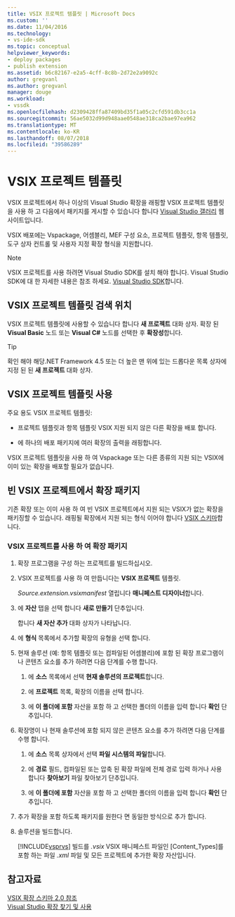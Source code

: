 ```yaml
---
title: VSIX 프로젝트 템플릿 | Microsoft Docs
ms.custom: ''
ms.date: 11/04/2016
ms.technology:
- vs-ide-sdk
ms.topic: conceptual
helpviewer_keywords:
- deploy packages
- publish extension
ms.assetid: b6c82167-e2a5-4cff-8c8b-2d72e2a9092c
author: gregvanl
ms.author: gregvanl
manager: douge
ms.workload:
- vssdk
ms.openlocfilehash: d2309428ffa87409bd35f1a05c2cfd591db3cc1a
ms.sourcegitcommit: 56ae5032d99d948aae0548ae318ca2bae97ea962
ms.translationtype: MT
ms.contentlocale: ko-KR
ms.lasthandoff: 08/07/2018
ms.locfileid: "39586289"
---
```

# <a name="vsix-project-template"></a>VSIX 프로젝트 템플릿
VSIX 프로젝트에서 하나 이상의 Visual Studio 확장을 래핑할 VSIX 프로젝트 템플릿을 사용 하 고 다음에서 패키지를 게시할 수 있습니다 합니다 [Visual Studio 갤러리](http://go.microsoft.com/fwlink/?LinkID=123847) 웹 사이트입니다.  
  
 VSIX 배포에는 Vspackage, 어셈블리, MEF 구성 요소, 프로젝트 템플릿, 항목 템플릿, 도구 상자 컨트롤 및 사용자 지정 확장 형식을 지원합니다.  
  
> [!NOTE]
>  VSIX 프로젝트를 사용 하려면 Visual Studio SDK를 설치 해야 합니다. Visual Studio SDK에 대 한 자세한 내용은 참조 하세요. [Visual Studio SDK](../extensibility/visual-studio-sdk.md)합니다.  
  
## <a name="where-to-find-the-vsix-project-template"></a>VSIX 프로젝트 템플릿 검색 위치  
 VSIX 프로젝트 템플릿에 사용할 수 있습니다 합니다 **새 프로젝트** 대화 상자. 확장 된 **Visual Basic** 노드 또는 **Visual C#** 노드를 선택한 후 **확장성**합니다.  
  
> [!TIP]
>  확인 해야 해당.NET Framework 4.5 또는 더 높은 맨 위에 있는 드롭다운 목록 상자에 지정 된 된 **새 프로젝트** 대화 상자.  
  
## <a name="uses-of-the-vsix-project-template"></a>VSIX 프로젝트 템플릿 사용  
 주요 용도 VSIX 프로젝트 템플릿:  
  
-   프로젝트 템플릿과 항목 템플릿 VSIX 지원 되지 않은 다른 확장을 배포 합니다.  
  
-   에 하나의 배포 패키지에 여러 확장의 출력을 래핑합니다.  
  
 VSIX 프로젝트 템플릿을 사용 하 여 Vspackage 또는 다른 종류의 지원 되는 VSIX에 이미 있는 확장을 배포할 필요가 없습니다.  
  
## <a name="packaging-an-extension-in-an-empty-vsix-project"></a>빈 VSIX 프로젝트에서 확장 패키지  
 기존 확장 또는 이미 사용 하 여 빈 VSIX 프로젝트에서 지원 되는 VSIX가 없는 확장을 패키징할 수 있습니다. 래핑될 확장에서 지원 되는 형식 이어야 합니다 [VSIX 스키마](../extensibility/vsix-extension-schema-2-0-reference.md)합니다.  
  
### <a name="to-package-an-extension-by-using-a-vsix-project"></a>VSIX 프로젝트를 사용 하 여 확장 패키지  
  
1.  확장 프로그램을 구성 하는 프로젝트를 빌드하십시오.  
  
2.  VSIX 프로젝트를 사용 하 여 만듭니다는 **VSIX 프로젝트** 템플릿.  
  
     *Source.extension.vsixmanifest* 열립니다 **매니페스트 디자이너**합니다.  
  
3.  에 **자산** 탭을 선택 합니다 **새로 만들기** 단추입니다.  
  
     합니다 **새 자산 추가** 대화 상자가 나타납니다.  
  
4.  에 **형식** 목록에서 추가할 확장의 유형을 선택 합니다.  
  
5.  현재 솔루션 (예: 항목 템플릿 또는 컴파일된 어셈블리)에 포함 된 확장 프로그램이 나 콘텐츠 요소를 추가 하려면 다음 단계를 수행 합니다.  
  
    1.  에 **소스** 목록에서 선택 **현재 솔루션의 프로젝트**합니다.  
  
    2.  에 **프로젝트** 목록, 확장의 이름을 선택 합니다.  
  
    3.  에 **이 폴더에 포함** 자산을 포함 하 고 선택한 폴더의 이름을 입력 합니다 **확인** 단추입니다.  
  
6.  확장명이 나 현재 솔루션에 포함 되지 않은 콘텐츠 요소를 추가 하려면 다음 단계를 수행 합니다.  
  
    1.  에 **소스** 목록 상자에서 선택 **파일 시스템의 파일**합니다.  
  
    2.  에 **경로** 필드, 컴파일된 또는 압축 된 확장 파일에 전체 경로 입력 하거나 사용 합니다 **찾아보기** 파일 찾아보기 단추입니다.  
  
    3.  에 **이 폴더에 포함** 자산을 포함 하 고 선택한 폴더의 이름을 입력 합니다 **확인** 단추입니다.  
  
7.  추가 확장을 포함 하도록 패키지를 원한다 면 동일한 방식으로 추가 합니다.  
  
8.  솔루션을 빌드합니다.  
  
     [!INCLUDE[vsprvs](../code-quality/includes/vsprvs_md.md)] 빌드를 *.vsix* VSIX 매니페스트 파일인 [Content_Types]를 포함 하는 파일 *.xml* 파일 및 모든 프로젝트에 추가한 확장 자산입니다.  
  
## <a name="see-also"></a>참고자료  
 [VSIX 확장 스키마 2.0 참조](../extensibility/vsix-extension-schema-2-0-reference.md)   
 [Visual Studio 확장 찾기 및 사용](../ide/finding-and-using-visual-studio-extensions.md)